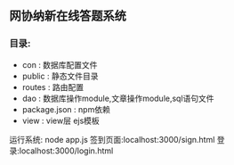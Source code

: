 ## 网协纳新在线答题系统

### 目录:
+ con : 数据库配置文件
+ public : 静态文件目录
+ routes : 路由配置
+ dao : 数据库操作module,文章操作module,sql语句文件
+ package.json : npm依赖
+ view : view层 ejs模板

运行系统: node app.js
签到页面:localhost:3000/sign.html
登录:localhost:3000/login.html
